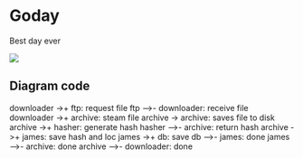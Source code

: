 # Goday
Best day ever

![](https://www.websequencediagrams.com/cgi-bin/cdraw?lz=ZG93bmxvYWRlciAtPisgZnRwOiByZXF1ZXN0IGZpbGUKZnRwIC0tPi0gACAKOiByZWNlaXZlABwGCgA1D2FyY2hpdmU6IHN0ZWFtAEAGAA0HIC0-ABQLYXZlcwBgBSB0byBkaXNrABwLKyBoYXNoZXI6IGdlbmVyYXRlAAwFCgAQBgCBDAYAYAlyZXR1cm4AGwYANw1qYW1lcwBkBgBLBSBhbmQgbG9jCgAUBQCBbQVkYgCBBAYKZGIAgWIGAC0HZG9uZQoAIAgAYQ0AFQUAgUkIAIIKEgA0BQ&s=magazine)

## Diagram code
downloader ->+ ftp: request file
ftp -->- downloader: receive file
downloader ->+ archive: steam file
archive -> archive: saves file to disk
archive ->+ hasher: generate hash
hasher -->- archive: return hash
archive ->+ james: save hash and loc
james ->+ db: save
db -->- james: done
james -->- archive: done
archive  -->- downloader: done
